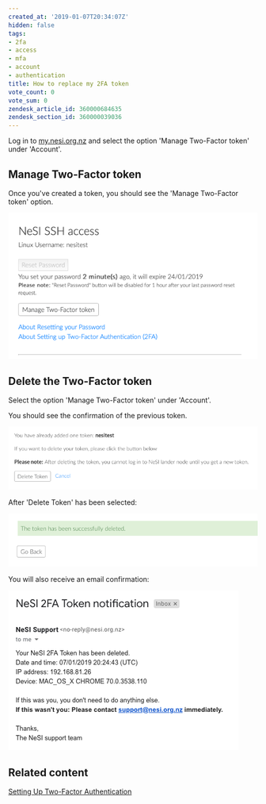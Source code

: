 ```yaml
---
created_at: '2019-01-07T20:34:07Z'
hidden: false
tags:
- 2fa
- access
- mfa
- account
- authentication
title: How to replace my 2FA token
vote_count: 0
vote_sum: 0
zendesk_article_id: 360000684635
zendesk_section_id: 360000039036
---
```


Log in to [my.nesi.org.nz](https://my.nesi.org.nz) and select the option
'Manage Two-Factor token' under 'Account'.

## Manage Two-Factor token

Once you've created a token, you should see the 'Manage Two-Factor
token' option.

![image2018-10-26\_15-36-10.png](../../assets/images/How_to_replace_my_2FA_token.png)

## Delete the Two-Factor token

Select the option 'Manage Two-Factor token' under 'Account'.

You should see the confirmation of the previous token.

![confirm](../../assets/images/How_to_replace_my_2FA_token_0.png)

After 'Delete Token' has been selected:

![delete](../../assets/images/How_to_replace_my_2FA_token_1.png)

You will also receive an email confirmation:

![email](../../assets/images/How_to_replace_my_2FA_token_2.png)

## Related content

[Setting Up Two-Factor
Authentication](../../Getting_Started/Accessing_the_HPCs/Setting_Up_Two_Factor_Authentication.md)
